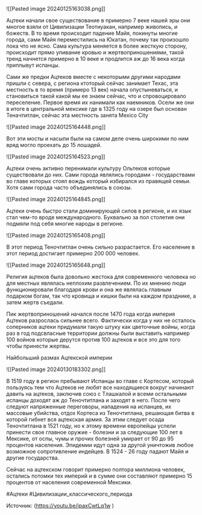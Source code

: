 
![[Pasted image 20240125163038.png]]

Ацтеки начали свое существование в примерно 7 веке нашей эры они многое взяли от Цивилизации Теотиуакан, например живопись, и божеств. В то время происходит падение Майя, покинуты многие города, сами Майя переместились на Юкатан, почему так произошло пока что не ясно. Сама культура меняется в более жесткую сторону, происходит прямо упивание кровью и жертвоприношениями, такой тренд начнется примерно в 10 веке и продлится аж до 16 века когда приплывут испанцы. 

Сами же предки Ацтеков вместе с некоторыми другими народами пришли с севера, с региона ктоторый сейчас занимает Техас, эта местность в то время (примеро 13 век) начала опустыневаться, и становиться такой какой мы ее знаем сейчас, что и спровоцировало переселение. Первое время их нанимали как наемников. Осели же они в итоге в центральной мексике где в 1325 году на озере был основан Теначтитлан, сейчас эта местность занята Mexico City

![[Pasted image 20240125164448.png]]

Вот эти мосты и насыпи были на самом деле очень широкими по ним вряд могло проехать до 15 лошадей.

![[Pasted image 20240125164523.png]]

Ацтеки очень активно перенимали культуру Ольтеков которые существовали до них. Сами города являлись городами - государствами во главе которых стоял вождь который избирался из правящей семьи. Хотя сами города часто объединялись в союзы.

![[Pasted image 20240125164845.png]]

Ацтеки очень быстро стали доминирующей силов в регионе, и их язык стал чем-то вроде международного. Буквально за пол столетия они подмяли под себя многие народы в регионе. 

![[Pasted image 20240125165408.png]]

В этот период Теночтитлан очень сильно разрастается. Его население в этот период достигает примерно 200 000 человек. 

![[Pasted image 20240125165648.png]]

Религия ацтеков была довольно жестока для современного человека но для местных являлась неплохим развлечением. По их мнению люди функционировали благодаря крови и она же являлась главным подарком богам, так что кровища и кишки были на каждом празднике, а затем жертв съедали.

Пик жертвоприношений начался после 1470 года когда империя Ацтеков разрослась сильнее всего. Фактически когда у них не осталось соперников ацтеки придумали такую штуку как цветочные войны, когда раз в год подсвласные территории должны были выставить например 100 войнов которые дерутся против 100 ацтеков и все это для того чтобы принести жертвы. 

Найбольший размах Ацтекской империи 

![[Pasted image 20240130183302.png]]

В 1519 году в регион пребывают Испанцы во главе с Кортесом, который пользуясь тем что Ацтеков не любят все находящиеся вокруг начинают давить на ацтеков, заключив союз с Тлашкалой и всеми остальными испанцы доходят аж до Теночтитлана и заходят в него. После чего следуют напряженные переговоры, нападения на испанцев, их массовые убийства, отдох Кортеса из Теночтитлана, решающая битва в которой гибнет вся ацтекская армия. За этим следует осада Теночтитлана в 1521 году, но к этому времени европейцы успели принести свое главное оружие - болезни и за следующие 100 лет в Мексике, от оспы, чумы и прочих болезней умирает от 90 до 95 процентов населения. Эпидемии идут одна за другой уничтожив любое возможное сопротивление индейцев. В 1524 - 26 году падают Майя и другие государства.

Сейчас на ацтекском говорит примерно полтора миллиона человек, остались потомки тех империй и в сумме они составляют примерно 15 процентов от населения современной Мексики. 

#Ацтеки #Цивилизации_классического_периода

Источник: (https://youtu.be/ipaxCwtLq1w )